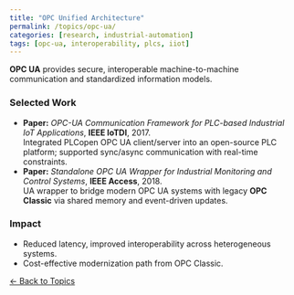 ```yaml
---
title: "OPC Unified Architecture"
permalink: /topics/opc-ua/
categories: [research, industrial-automation]
tags: [opc-ua, interoperability, plcs, iiot]
---
```


**OPC UA** provides secure, interoperable machine-to-machine communication and standardized information models.

### Selected Work
- **Paper:** *OPC-UA Communication Framework for PLC-based Industrial IoT Applications*, **IEEE IoTDI**, 2017.  
  Integrated PLCopen OPC UA client/server into an open-source PLC platform; supported sync/async communication with real-time constraints.
- **Paper:** *Standalone OPC UA Wrapper for Industrial Monitoring and Control Systems*, **IEEE Access**, 2018.  
  UA wrapper to bridge modern OPC UA systems with legacy **OPC Classic** via shared memory and event-driven updates.

### Impact
- Reduced latency, improved interoperability across heterogeneous systems.
- Cost-effective modernization path from OPC Classic.

[← Back to Topics](/topics/)
